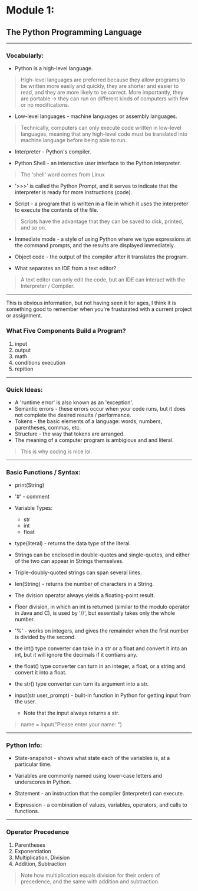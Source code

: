 # **Module 1:**
## **The Python Programming Language**
***

### **Vocabularly:**

* Python is a high-level language.
> High-level languages are preferred because they allow programs to be written more easily and quickly, they are shorter and easier to read, and they are more likely to be correct. More importantly, they are portable -> they can run on different kinds of computers with few or no modifications.

* Low-level languages - machine languages or assembly languages. 
> Technically, computers can only execute code written in low-level languages, meaning that any high-level code must be translated into machine language before being able to run.

* Interpreter - Python's compiler.

* Python Shell - an interactive user interface to the Python interpreter. 
> The 'shell' word comes from Linux

* '>>>' is called the Python Prompt, and it serves to indicate that the interpreter is ready for more instructions (code). 

* Script - a program that is written in a file in which it uses the interpreter to execute the contents of the file. 
> Scripts have the advantage that they can be saved to disk, printed, and so on. 

* Immediate mode - a style of using Python where we type expressions at the command prompts, and the results are displayed immediately. 

* Object code - the output of the compiler after it translates the program. 

* What separates an IDE from a text editor? 
> A text editor can only edit the code, but an IDE can interact with the Interpreter / Compiler. 

***

This is obvious information, but not having seen it for ages, I think it is something good to remember when you're frusturated with a current project or assignment.

### **What Five Components Build a Program?**

1. input
2. output
3. math
4. conditions execution
5. repition

***

### **Quick Ideas:**

* A 'runtime error' is also known as an 'exception'.
* Semantic errors - these errors occur when your code runs, but it does not complete the desired results / performance.
* Tokens - the basic elements of a language: words, numbers, parentheses, commas, etc.
* Structure - the way that tokens are arranged. 
* The meaning of a computer program is ambigious and and literal. 
> This is why coding is nice lol.

***

### **Basic Functions / Syntax:**

* print(String)
* '#' - comment
* Variable Types:
    * str
    * int
    * float

* type(literal) - returns the data type of the literal.

* Strings can be enclosed in double-quotes and single-quotes, and either of the two can appear in Strings themselves. 

* Triple-doubly-quoted strings can span several lines. 

* len(String) - returns the number of characters in a String. 

* The dvision operator always yields a floating-point result. 

* Floor division, in which an int is returned (similar to the modulo operator in Java and C), is used by '//', but essentially takes only the whole number. 

* '%' - works on integers, and gives the remainder when the first number is divided by the second. 

* the int() type converter can take in a str or a float and convert it into an int, but it will ignore the decimals if it contians any. 

* the float() type converter can turn in an integer, a float, or a string and convert it into a float.

* the str() type converter can turn its argument into a str. 

* input(str user_prompt) - built-in function in Python for getting input from the user. 
    * Note that the input always returns a str.
> name = input("Please enter your name: ")


***

### **Python Info:**

* State-snapshot - shows what state each of the variables is, at a particular time. 

* Variables are commonly named using lower-case letters and underscores in Python.

* Statement - an instruction that the compiler (interpreter) can execute.

* Expression - a combination of values, variables, operators, and calls to functions.

***

### **Operator Precedence**

1. Parentheses
2. Exponentiation
3. Multiplication, Division
4. Addition, Subtraction
> Note how multiplication equals division for their orders of precedence, and the same with addition and subtraction.